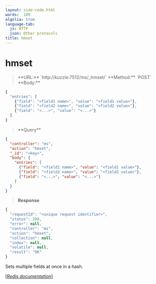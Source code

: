 ```yaml
---
layout: side-code.html
words:  109
algolia: true
language-tab:
  js: HTTP
  json: Other protocols
title: hmset
---
```


# hmset



<blockquote class="js">
<p>
**URL:** `http://kuzzle:7512/ms/_hmset/<key>`  
**Method:** `POST`  
**Body:**
</p>
</blockquote>


```js
{
  "entries": [
    {"field": "<field1 name>", "value": "<field1 value>"},
    {"field": "<field2 name>", "value": "<field2 value>"},
    {"field": "<...>", "value": "<...>"}
  ]
}
```



<blockquote class="json">
<p>
**Query**
</p>
</blockquote>


```json
{
  "controller": "ms",
  "action": "hmset",
  "_id": "<key>",
  "body": {
    "entries": [
      {"field": "<field1 name>", "value": "<field1 value>"},
      {"field": "<field2 name>", "value": "<field2 value>"},
      {"field": "<...>", "value": "<...>"}
    ]
  }
}
```

>**Response**

```javascript
{
  "requestId": "<unique request identifier>",
  "status": 200,
  "error": null,
  "controller": "ms",
  "action": "hmset",
  "collection": null,
  "index": null,
  "volatile": null,
  "result": "OK"
}
```

Sets multiple fields at once in a hash.

[[_Redis documentation_]](https://redis.io/commands/hmset)
